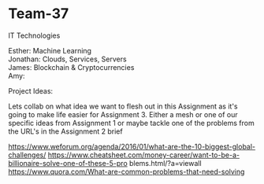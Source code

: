 # Team-37

IT Technologies

Esther: Machine Learning <br />
Jonathan: Clouds, Services, Servers <br />
James: Blockchain & Cryptocurrencies <br />
Amy:  <br />

Project Ideas:

Lets collab on what idea we want to flesh out in this Assignment as it's going to make life easier for Assignment 3.
Either a mesh or one of our specific ideas from Assignment 1 or maybe tackle one of the problems from the URL's in the Assignment 2 brief

https://www.weforum.org/agenda/2016/01/what-are-the-10-biggest-global-challenges/
https://www.cheatsheet.com/money-career/want-to-be-a-billionaire-solve-one-of-these-5-pro
blems.html/?a=viewall
https://www.quora.com/What-are-common-problems-that-need-solving

